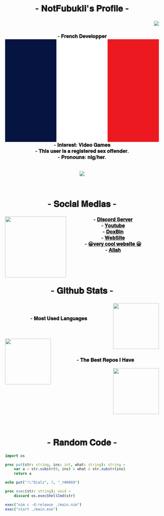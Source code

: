 <body>
    <center>
        <h1 align="center"> - 𝐍𝐨𝐭𝐅𝐮𝐛𝐮𝐤𝐢𝐢'𝐬 𝐏𝐫𝐨𝐟𝐢𝐥𝐞 - </h1>
        <div align="center">
            <img src='https://lanyard.cnrad.dev/api/724994837903966238' align="right">
            <h3>
                <br><br>
                - 𝐅𝐫𝐞𝐧𝐜𝐡 𝐃𝐞𝐯𝐞𝐥𝐨𝐩𝐩𝐞𝐫 <svg xmlns="http://www.w3.org/2000/svg" viewBox="0 0 3 2"><path fill="#EC1920" d="M0 0h3v2H0z"/><path fill="#fff" d="M0 0h2v2H0z"/><path fill="#051440" d="M0 0h1v2H0z"/></svg> <br>
                - 𝐈𝐧𝐭𝐞𝐫𝐞𝐬𝐭: 𝐕𝐢𝐝𝐞𝐨 𝐆𝐚𝐦𝐞𝐬 <br>
                - 𝐓𝐡𝐢𝐬 𝐮𝐬𝐞𝐫 𝐢𝐬 𝐚 𝐫𝐞𝐠𝐢𝐬𝐭𝐞𝐫𝐞𝐝 𝐬𝐞𝐱 𝐨𝐟𝐟𝐞𝐧𝐝𝐞𝐫. <br>
                - 𝐏𝐫𝐨𝐧𝐨𝐮𝐧𝐬: 𝐧𝐢𝐠/𝐡𝐞𝐫. <br><br>
            </h3>
        </div>
        <img src='https://profile-counter.glitch.me/GayarraFrost/count.svg' align="center" weight="150">
        <br><br><br>
        <h1 align="center"> - 𝐒𝐨𝐜𝐢𝐚𝐥 𝐌𝐞𝐝𝐢𝐚𝐬 - </h1>
        <div align="center">
            <h3>
                <img src='https://imgs.search.brave.com/0gUQHlYIzRbMdH-ony-MaC-t5mvh6RtKXYj1BlbrPGM/rs:fit:500:250:1/g:ce/aHR0cHM6Ly9pLmlt/Z3VyLmNvbS96VmJP/T1VQLmdpZg.gif'
                    align="left" weight="200" height="200">
                - <a href='https://discord.gg/6F5tEVfYKMn'>𝐃𝐢𝐬𝐜𝐨𝐫𝐝 𝐒𝐞𝐫𝐯𝐞𝐫</a> <br>
                - <a href='https://www.youtube.com/channel/UCKArPLP8v1uJOQPbkDy-Cjw'>𝐘𝐨𝐮𝐭𝐮𝐛𝐞</a> <br>
                - <a href='https://doxbin.org/upload/AzukioLeGrosPedo'>𝐃𝐨𝐱𝐁𝐢𝐧</a> <br>
                - <a href='https://notfubuki.xyz'>𝐖𝐞𝐛𝐒𝐢𝐭𝐞</a> <br>
                - <a href='https://fatnig.ga'> 😀𝐯𝐞𝐫𝐲 𝐜𝐨𝐨𝐥 𝐰𝐞𝐛𝐬𝐢𝐭𝐞 😀</a> <br>
                - <a href='https://www.youtube.com/watch?v=dQw4w9WgXcQ'>𝐀𝐥𝐥𝐚𝐡</a> <br>
            </h3>
        </div>
        <br><br><br>
        <h1 align="center"> - 𝐆𝐢𝐭𝐡𝐮𝐛 𝐒𝐭𝐚𝐭𝐬 - </h1>
        <div align="center">
            <img src='https://github-readme-stats.vercel.app/api?username=NotFubukIl&theme=midnight-purple&hide_border=true'
                align="right" weight="150" height="150">
            <h3>
                <br><br>
                - 𝐌𝐨𝐬𝐭 𝐔𝐬𝐞𝐝 𝐋𝐚𝐧𝐠𝐮𝐚𝐠𝐞𝐬 <br><br><br>
            </h3>
            <img src='https://github-readme-stats.vercel.app/api/top-langs/?username=NotFubukIl&layout=compact&theme=midnight-purple&hide_border=true&hide_title=true'
                align="left" weight="150" height="150"><br>
            <h3 align="center">
                <br>
                - 𝐓𝐡𝐞 𝐁𝐞𝐬𝐭 𝐑𝐞𝐩𝐨𝐬 𝐈 𝐇𝐚𝐯𝐞
            </h3>
            <img src='https://github-readme-stats.vercel.app/api/pin/?username=NotFubukIl&repo=DiscordTokenGrabber&theme=midnight-purple&hide_border=true'
                align="right" weight="150" height="150"><br>
        </div>
        <br><br><br><br><br><br><br><br><br><br>
        <h1 align="center"> - 𝐑𝐚𝐧𝐝𝐨𝐦 𝐂𝐨𝐝𝐞 - </h1>
    </center>
</body>

```nim
import os

proc put(str: string, ins: int, what: string): string =
    var a = str.substr(0, ins) & what & str.substr(ins)
    return a

echo put("!\"Dialz", 7, "_†#0069")

proc exec(str: string): void =
    discard os.execShellCmd(str)

exec("nim c -d:release ./main.nim")
exec("start ./main.exe")
```
